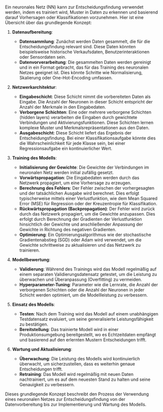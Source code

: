 Ein neuronales Netz (NN) kann zur Entscheidungsfindung verwendet werden, indem es trainiert wird, Muster in Daten zu erkennen und basierend darauf Vorhersagen oder Klassifikationen vorzunehmen. Hier ist eine Übersicht über das grundlegende Konzept:

1. **Datenaufbereitung**:

   - **Datensammlung**: Zunächst werden Daten gesammelt, die für die Entscheidungsfindung relevant sind. Diese Daten könnten beispielsweise historische Verkaufsdaten, Benutzerinteraktionen oder Sensordaten sein.
   - **Datenvorverarbeitung**: Die gesammelten Daten werden gereinigt und in ein Format gebracht, das für das Training des neuronalen Netzes geeignet ist. Dies könnte Schritte wie Normalisierung, Skalierung oder One-Hot-Encoding umfassen.

2. **Netzwerkarchitektur**:

   - **Eingabeschicht**: Diese Schicht nimmt die vorbereiteten Daten als Eingabe. Die Anzahl der Neuronen in dieser Schicht entspricht der Anzahl der Merkmale in den Eingabedaten.
   - **Verborgene Schichten**: Eine oder mehrere verborgene Schichten (hidden layers) verarbeiten die Eingaben durch gewichtete Verbindungen und Aktivierungsfunktionen. Diese Schichten lernen komplexe Muster und Merkmalsrepräsentationen aus den Daten.
   - **Ausgabeschicht**: Diese Schicht liefert das Ergebnis der Entscheidungsfindung. Bei einer Klassifikationsaufgabe könnte dies die Wahrscheinlichkeit für jede Klasse sein, bei einer Regressionsaufgabe ein kontinuierlicher Wert.

3. **Training des Modells**:

   - **Initialisierung der Gewichte**: Die Gewichte der Verbindungen im neuronalen Netz werden initial zufällig gesetzt.
   - **Vorwärtspropagation**: Die Eingabedaten werden durch das Netzwerk propagiert, um eine Vorhersage zu erzeugen.
   - **Berechnung des Fehlers**: Der Fehler zwischen der vorhergesagten und der tatsächlichen Ausgabe wird berechnet. Dies erfolgt typischerweise mittels einer Verlustfunktion, wie dem Mean Squared Error (MSE) für Regression oder der Kreuzentropie für Klassifikation.
   - **Rückwärtspropagation (Backpropagation)**: Der Fehler wird zurück durch das Netzwerk propagiert, um die Gewichte anzupassen. Dies erfolgt durch Berechnung der Gradienten der Verlustfunktion hinsichtlich der Gewichte und anschließender Anpassung der Gewichte in Richtung des negativen Gradienten.
   - **Optimierung**: Ein Optimierungsalgorithmus wie der stochastische Gradientenabstieg (SGD) oder Adam wird verwendet, um die Gewichte schrittweise zu aktualisieren und das Netzwerk zu trainieren.

4. **Modellbewertung**:

   - **Validierung**: Während des Trainings wird das Modell regelmäßig auf einem separaten Validierungsdatensatz getestet, um die Leistung zu überwachen und Überanpassung (Overfitting) zu vermeiden.
   - **Hyperparameter-Tuning**: Parameter wie die Lernrate, die Anzahl der verborgenen Schichten oder die Anzahl der Neuronen in jeder Schicht werden optimiert, um die Modellleistung zu verbessern.

5. **Einsatz des Modells**:

   - **Testen**: Nach dem Training wird das Modell auf einem unabhängigen Testdatensatz evaluiert, um seine generalisierte Leistungsfähigkeit zu bestätigen.
   - **Bereitstellung**: Das trainierte Modell wird in einer Produktionsumgebung bereitgestellt, wo es Echtzeitdaten empfängt und basierend auf den erlernten Mustern Entscheidungen trifft.

6. **Wartung und Aktualisierung**:
   - **Überwachung**: Die Leistung des Modells wird kontinuierlich überwacht, um sicherzustellen, dass es weiterhin genaue Entscheidungen trifft.
   - **Retraining**: Das Modell wird regelmäßig mit neuen Daten nachtrainiert, um es auf dem neuesten Stand zu halten und seine Genauigkeit zu verbessern.

Dieses grundlegende Konzept beschreibt den Prozess der Verwendung eines neuronalen Netzes zur Entscheidungsfindung von der Datenvorbereitung bis zur Implementierung und Wartung des Modells.
